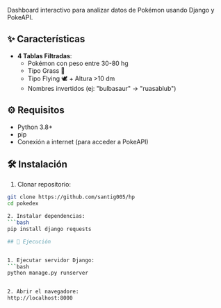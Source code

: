 Dashboard interactivo para analizar datos de Pokémon usando Django y PokeAPI.

## ✨ Características

- **4 Tablas Filtradas**: 
  - Pokémon con peso entre 30-80 hg
  - Tipo Grass 🌿
  - Tipo Flying 🕊️ + Altura >10 dm
  - Nombres invertidos (ej: "bulbasaur" → "ruasablub")

## ⚙️ Requisitos

- Python 3.8+
- pip
- Conexión a internet (para acceder a PokeAPI)

## 🛠️ Instalación

1. Clonar repositorio:
```bash
git clone https://github.com/santig005/hp
cd pokedex

2. Instalar dependencias:
```bash
pip install django requests

## 🚀 Ejecución


1. Ejecutar servidor Django:
```bash
python manage.py runserver


2. Abrir el navegadore:
http://localhost:8000
